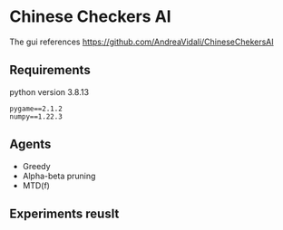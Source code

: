 # Chinese Checkers AI
 The gui references https://github.com/AndreaVidali/ChineseChekersAI

## Requirements
python version 3.8.13

```
pygame==2.1.2
numpy==1.22.3
```
## Agents
- Greedy
- Alpha-beta pruning
- MTD(f)

## Experiments reuslt